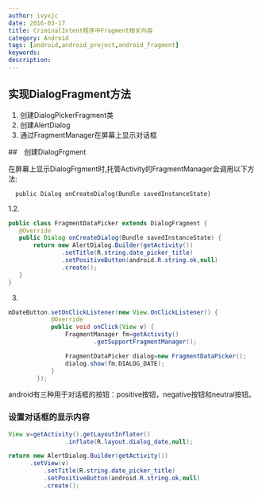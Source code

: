 ```yaml
---
author: ivyxjc
date: 2016-03-17
title: CriminalIntent程序中Fragment相关内容
category: Android
tags: [android,android_project,android_fragment]
keywords:
description:
---
```


## 实现DialogFragment方法
1. 创建DialogPickerFragment类
2. 创建AlertDialog
3. 通过FragmentManager在屏幕上显示对话框



##　创建DialogFrgment

在屏幕上显示DialogFrgment时,托管Activity的FragmentManager会调用以下方法:

`  public Dialog onCreateDialog(Bundle savedInstanceState)`

1.2.


 ```java
public class FragmentDataPicker extends DialogFragment {
    @Override
    public Dialog onCreateDialog(Bundle savedInstanceState) {
        return new AlertDialog.Builder(getActivity())
                .setTitle(R.string.date_picker_title)
                .setPositiveButton(android.R.string.ok,null)
                .create();
    }
}
```

3.

```java
mDateButton.setOnClickListener(new View.OnClickListener() {
            @Override
            public void onClick(View v) {
                FragmentManager fm=getActivity()
                        .getSupportFragmentManager();

                FragmentDataPicker dialog=new FragmentDataPicker();
                dialog.show(fm,DIALOG_DATE);
            }
        });
```

android有三种用于对话框的按钮：positive按钮，negative按钮和neutral按钮。

### 设置对话框的显示内容

```java
View v=getActivity().getLayoutInflater()
                .inflate(R.layout.dialog_date,null);

return new AlertDialog.Builder(getActivity())
      .setView(v)
          .setTitle(R.string.date_picker_title)
          .setPositiveButton(android.R.string.ok,null)
          .create();
```
